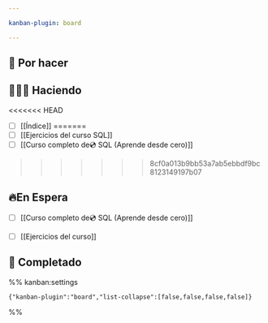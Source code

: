 ```yaml
---

kanban-plugin: board

---
```


## 🌱 Por hacer



## 🧑🏻‍💻 Haciendo

<<<<<<< HEAD
- [ ] [[Índice]]
=======
- [ ] [[Ejercicios del curso SQL]]
- [ ] [[Curso completo de💿 SQL (Aprende desde cero)]]
>>>>>>> 8cf0a013b9bb53a7ab5ebbdf9bc8123149197b07


## 🔥En Espera

- [ ] [[Curso completo de💿 SQL (Aprende desde cero)]]
- [ ] [[Ejercicios del curso]]


## 🌳 Completado





%% kanban:settings
```
{"kanban-plugin":"board","list-collapse":[false,false,false,false]}
```
%%